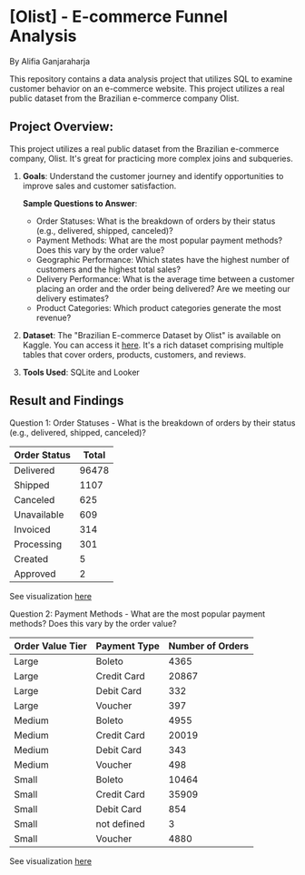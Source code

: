 # [Olist] - E-commerce Funnel Analysis
By Alifia Ganjaraharja

This repository contains a data analysis project that utilizes SQL to examine customer behavior on an e-commerce website. This project utilizes a real public dataset from the Brazilian e-commerce company Olist. 

## Project Overview:
This project utilizes a real public dataset from the Brazilian e-commerce company, Olist. It's great for practicing more complex joins and subqueries.
1. **Goals**: Understand the customer journey and identify opportunities to improve sales and customer satisfaction.

   **Sample Questions to Answer**:
    - Order Statuses: What is the breakdown of orders by their status (e.g., delivered, shipped, canceled)?
    - Payment Methods: What are the most popular payment methods? Does this vary by the order value?
    - Geographic Performance: Which states have the highest number of customers and the highest total sales?
    - Delivery Performance: What is the average time between a customer placing an order and the order being delivered? Are we meeting our delivery estimates?
    - Product Categories: Which product categories generate the most revenue?
      
2. **Dataset**: The "Brazilian E-commerce Dataset by Olist" is available on Kaggle. You can access it [here](https://www.kaggle.com/datasets/olistbr/brazilian-ecommerce). It's a rich dataset comprising multiple tables that cover orders, products, customers, and reviews.

3. **Tools Used**: SQLite and Looker

## Result and Findings

Question 1: Order Statuses - What is the breakdown of orders by their status (e.g., delivered, shipped, canceled)?

| **Order Status**            | **Total**        |
|-----------------------------|------------------|
| Delivered                   | 96478            |
| Shipped                     | 1107             |
| Canceled                    | 625              |
| Unavailable                 | 609              |
| Invoiced                    | 314              |
| Processing                  | 301              |
| Created                     | 5                |
| Approved                    | 2                |

See visualization [here](https://github.com/alifiaganjaraharja/olist/blob/main/%5BOlist%5D-Question1.pdf)

Question 2: Payment Methods - What are the most popular payment methods? Does this vary by the order value?

| **Order Value Tier**  | **Payment Type** | **Number of Orders**   |
|-----------------------|------------------|------------------------|
| Large                 | Boleto           | 4365                   |
| Large                 | Credit Card      | 20867                  |
| Large                 | Debit Card       | 332                    |
| Large                 | Voucher          | 397                    |
| Medium                | Boleto           | 4955                   |
| Medium                | Credit Card      | 20019                  |
| Medium                | Debit Card       | 343                    |
| Medium                | Voucher          | 498                    |
| Small                 | Boleto           | 10464                  |
| Small                 | Credit Card      | 35909                  |
| Small                 | Debit Card       | 854                    |
| Small                 | not defined      | 3                      |
| Small                 | Voucher          | 4880                   |

See visualization [here](https://github.com/alifiaganjaraharja/olist/blob/main/%5BOlist%5D-Question1.pdf)





